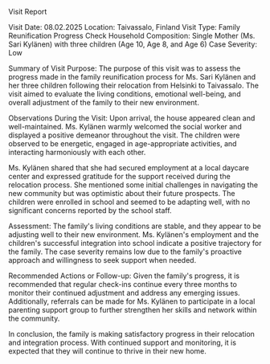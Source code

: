  Visit Report

Visit Date: 08.02.2025
Location: Taivassalo, Finland
Visit Type: Family Reunification Progress Check
Household Composition: Single Mother (Ms. Sari Kylänen) with three children (Age 10, Age 8, and Age 6)
Case Severity: Low

Summary of Visit Purpose:
The purpose of this visit was to assess the progress made in the family reunification process for Ms. Sari Kylänen and her three children following their relocation from Helsinki to Taivassalo. The visit aimed to evaluate the living conditions, emotional well-being, and overall adjustment of the family to their new environment.

Observations During the Visit:
Upon arrival, the house appeared clean and well-maintained. Ms. Kylänen warmly welcomed the social worker and displayed a positive demeanor throughout the visit. The children were observed to be energetic, engaged in age-appropriate activities, and interacting harmoniously with each other.

Ms. Kylänen shared that she had secured employment at a local daycare center and expressed gratitude for the support received during the relocation process. She mentioned some initial challenges in navigating the new community but was optimistic about their future prospects. The children were enrolled in school and seemed to be adapting well, with no significant concerns reported by the school staff.

Assessment:
The family's living conditions are stable, and they appear to be adjusting well to their new environment. Ms. Kylänen's employment and the children's successful integration into school indicate a positive trajectory for the family. The case severity remains low due to the family's proactive approach and willingness to seek support when needed.

Recommended Actions or Follow-up:
Given the family's progress, it is recommended that regular check-ins continue every three months to monitor their continued adjustment and address any emerging issues. Additionally, referrals can be made for Ms. Kylänen to participate in a local parenting support group to further strengthen her skills and network within the community.

In conclusion, the family is making satisfactory progress in their relocation and integration process. With continued support and monitoring, it is expected that they will continue to thrive in their new home.